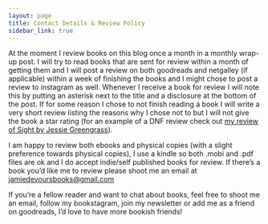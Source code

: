 ```yaml
---
layout: page
title: Contact Details & Review Policy
sidebar_link: true
---
```


At the moment I review books on this blog once a month in a monthly wrap-up post. I will try to read books that are sent for review within a month of getting them and I will post a review on both goodreads and netgalley (if applicable) within a week of finishing the books and I might chose to post a review to instagram as well. Whenever I receive a book for review I will note this by putting an asterisk next to the title and a disclosure at the bottom of the post. If for some reason I chose to not finish reading a book I will write a very short review listing the reasons why I chose not to but I will not give the book a star rating (for an example of a DNF review check out [my review of Sight by Jessie Greengrass](https://www.goodreads.com/review/show/2321060122?book_show_action=false&from_review_page=1)). 

I am happy to review both ebooks and physical copies (with a slight preference towards physical copies), I use a kindle so both .mobi and .pdf files are ok and I do accept indie/self published books for review. If there’s a book you’d like me to review please shoot me an email at jamiedevoursbooks@gmail.com 

If you’re a fellow reader and want to chat about books, feel free to shoot me an email, follow my bookstagram, join my newsletter or add me as a friend on goodreads, I’d love to have more bookish friends!  
